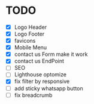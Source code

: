 # TODO

- [x] Logo Header
- [x] Logo Footer
- [x] favicons
- [x] Mobile Menu
- [x] contact us Form make it work
- [x] contact us EndPoint
- [ ] SEO
- [ ] Lighthouse optomize
- [x] fix filter by responsive
- [ ] add sticky whatsapp button
- [ ] fix breadcrumb
